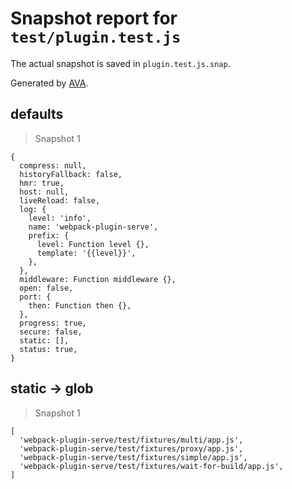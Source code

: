 # Snapshot report for `test/plugin.test.js`

The actual snapshot is saved in `plugin.test.js.snap`.

Generated by [AVA](https://ava.li).

## defaults

> Snapshot 1

    {
      compress: null,
      historyFallback: false,
      hmr: true,
      host: null,
      liveReload: false,
      log: {
        level: 'info',
        name: 'webpack-plugin-serve',
        prefix: {
          level: Function level {},
          template: '{{level}}',
        },
      },
      middleware: Function middleware {},
      open: false,
      port: {
        then: Function then {},
      },
      progress: true,
      secure: false,
      static: [],
      status: true,
    }

## static → glob

> Snapshot 1

    [
      'webpack-plugin-serve/test/fixtures/multi/app.js',
      'webpack-plugin-serve/test/fixtures/proxy/app.js',
      'webpack-plugin-serve/test/fixtures/simple/app.js',
      'webpack-plugin-serve/test/fixtures/wait-for-build/app.js',
    ]
